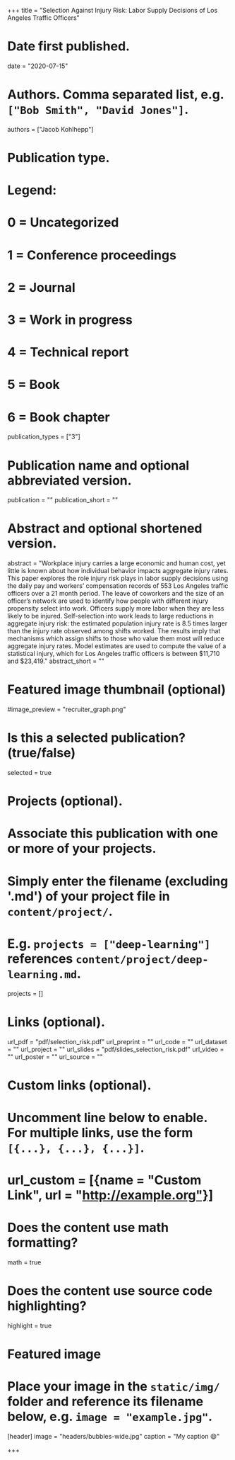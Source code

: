 +++
title = "Selection Against Injury Risk: Labor Supply Decisions of Los Angeles Traffic Officers"

# Date first published.
date = "2020-07-15"

# Authors. Comma separated list, e.g. `["Bob Smith", "David Jones"]`.
authors = ["Jacob Kohlhepp"]

# Publication type.
# Legend:
# 0 = Uncategorized
# 1 = Conference proceedings
# 2 = Journal
# 3 = Work in progress
# 4 = Technical report
# 5 = Book
# 6 = Book chapter
publication_types = ["3"]

# Publication name and optional abbreviated version.
publication = ""
publication_short = ""

# Abstract and optional shortened version.
abstract = "Workplace injury carries a large economic and human cost, yet little is known about how individual
behavior impacts aggregate injury rates. This paper explores the role injury risk plays in labor supply
decisions using the daily pay and workers’ compensation records of 553 Los Angeles traffic officers over
a 21 month period. The leave of coworkers and the size of an officer’s network are used to identify
how people with different injury propensity select into work. Officers supply more labor when they are
less likely to be injured. Self-selection into work leads to large reductions in aggregate injury risk: the
estimated population injury rate is 8.5 times larger than the injury rate observed among shifts worked.
The results imply that mechanisms which assign shifts to those who value them most will reduce aggregate
injury rates. Model estimates are used to compute the value of a statistical injury, which for Los Angeles
traffic officers is between \$11,710 and \$23,419."
abstract_short = ""

# Featured image thumbnail (optional)
#image_preview = "recruiter_graph.png"

# Is this a selected publication? (true/false)
selected = true

# Projects (optional).
#   Associate this publication with one or more of your projects.
#   Simply enter the filename (excluding '.md') of your project file in `content/project/`.
#   E.g. `projects = ["deep-learning"]` references `content/project/deep-learning.md`.
projects = []

# Links (optional).

url_pdf = "pdf/selection_risk.pdf"
url_preprint = ""
url_code = ""
url_dataset = ""
url_project = ""
url_slides = "pdf/slides_selection_risk.pdf"
url_video = ""
url_poster = ""
url_source = ""

# Custom links (optional).
#   Uncomment line below to enable. For multiple links, use the form `[{...}, {...}, {...}]`.
# url_custom = [{name = "Custom Link", url = "http://example.org"}]

# Does the content use math formatting?
math = true

# Does the content use source code highlighting?
highlight = true

# Featured image
# Place your image in the `static/img/` folder and reference its filename below, e.g. `image = "example.jpg"`.
[header]
image = "headers/bubbles-wide.jpg"
caption = "My caption 😄"

+++
